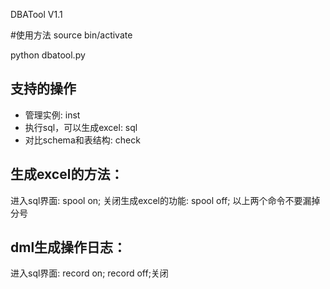 DBATool V1.1

#使用方法
source bin/activate

python dbatool.py

## 支持的操作
* 管理实例: inst
* 执行sql，可以生成excel: sql
* 对比schema和表结构: check

## 生成excel的方法：
进入sql界面: spool on;
关闭生成excel的功能: spool off;
以上两个命令不要漏掉分号

## dml生成操作日志：
进入sql界面: record on;
record off;关闭
